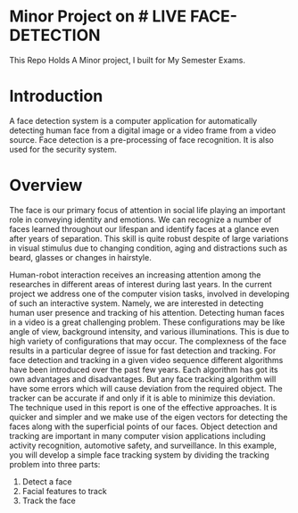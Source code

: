 # Minor Project on # LIVE FACE-DETECTION ##
This Repo Holds A Minor project, I built for My Semester Exams.



# Introduction
A face detection system is a computer application for automatically detecting human face from a digital image or a video frame from a video source. Face detection is a pre-processing of face recognition. It is also used for the security system.

# Overview
The face is our primary focus of attention in social life playing an important role in conveying identity and emotions. We can recognize a number of faces learned throughout our lifespan and identify faces at a glance even after years of separation. This skill is quite robust despite of large variations in visual stimulus due to changing condition, aging and distractions such as beard, glasses or changes in hairstyle. 

Human-robot interaction receives an increasing attention among the researches in different areas of interest during last years. In the current project we address one of the computer vision tasks, involved in developing of such an interactive system. Namely, we are interested in detecting human user presence and tracking of his attention.
Detecting human faces in a video is a great challenging problem. These configurations may be like angle of view, background intensity, and various illuminations. This is due to high variety of configurations that may occur. The complexness of the face results in a particular degree of issue for fast detection and tracking.
For face detection and tracking in a given video sequence different algorithms have been introduced over the past few years. Each algorithm has got its own advantages and disadvantages. But any face tracking algorithm will have some errors which will cause deviation from the required object. The tracker can be accurate if and only if it is able to minimize this deviation. The technique used in this report is one of the effective approaches. It is quicker and simpler and we make use of the eigen vectors for detecting the faces along with the superficial points of our faces.
Object detection and tracking are important in many computer vision applications including activity recognition, automotive safety, and surveillance. In this example, you will develop a simple face tracking system by dividing the tracking problem into three parts:
1. Detect a face
2. Facial features to track
3. Track the face
